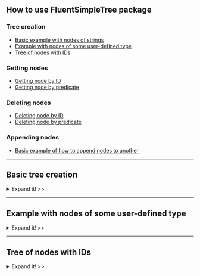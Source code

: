 
## How to use FluentSimpleTree package
### Tree creation
  * [Basic example with nodes of strings](#basic-tree-creation)
  * [Example with nodes of some user-defined type](#example-with-nodes-of-some-user-defined-type) 
  * [Tree of nodes with IDs](#tree-of-nodes-with-ids)

### Getting nodes
  * [Getting node by ID]()
  * [Getting node by predicate]()

### Deleting nodes
  * [Deleting node by ID]()
  * [Deleting node by predicate]()

### Appending nodes
  * [Basic example of how to append nodes to another]()
<hr>

## Basic tree creation
<details>
 <summary>Expand it! >></summary>
 
 ![](src/SyntaxChecked.FluentSimpleTree.Consumer/SyntaxChecked.FluentSimpleTree.Consumer/TreeCreation/basictree1.svg)

 Code:
 ```csharp
      var myTree = new Tree<string>("a");
      var root = myTree.RootNode; //a

      root
        .AddChildren(new[] { "b", "c", "d", "g" })[1] //c
          .AddChildren(new[] { "e", "f" })[0] //e
            .AddChildren(new[] { "h", "i" })[0] //h
            .Parent //e
          .NextSibling //f
            .AddChildren(new[] { "j" })[0] //j
              .AddChildren(new[] { "r", "s", "t" })[2] //t
                .AddChildren(new[] { "z", "k" });
 ```
 Output from the object myTree:

 ![](src/SyntaxChecked.FluentSimpleTree.Consumer/SyntaxChecked.FluentSimpleTree.Consumer/TreeCreation/output1.png)

 [Full code here](src/SyntaxChecked.FluentSimpleTree.Consumer/SyntaxChecked.FluentSimpleTree.Consumer/TreeCreation/Example1.cs).
</details>
<hr>

## Example with nodes of some user-defined type
<details>
 <summary>Expand it! >></summary>
 
 <img src="https://upload.wikimedia.org/wikipedia/commons/thumb/8/8e/Family_tree.svg/1024px-Family_tree.svg.png" width="60%"/>

 Code:
 ```csharp
       var p1 = new Person("Lucas") { Age = 80 };
       var p2 = new Person("Mary") { Age = 60 };
       var p3 = new Person("Jason") { Age = 58 };
       var p4 = new Person("Peter") { Age = 55 };
       var p5 = new Person("Fred") { Age = 35 };
       var p6 = new Person("Jane") { Age = 32 };
       var p7 = new Person("Sean") { Age = 29 };
       var p8 = new Person("Jessica") { Age = 31 };
       var p9 = new Person("Hannah") { Age = 33 };
       var p10 = new Person("Joseph") { Age = 12 };
       var p11 = new Person("John") { Age = 8 };
       var p12 = new Person("Laura") { Age = 3 };

      var myTree = new Tree<Person>(p1);
      var root = myTree.RootNode; //Lucas

      root
        .AddChildren(new Person[] { p2, p3, p4 })[0] //Mary
          .AddChildren(new Person[] { p5, p6 })[0] //Fred
          .Parent //Mary
        .NextSibling //Jason
          .AddChildren(new Person[] { p7, p8, p9 })[1] //Jessica
            .AddChildren(new Person[] { p10, p11, p12 });
 ```
 Output from the object myTree:

 ![](src/SyntaxChecked.FluentSimpleTree.Consumer/SyntaxChecked.FluentSimpleTree.Consumer/TreeCreation/output2.png)

 [Full code here](src/SyntaxChecked.FluentSimpleTree.Consumer/SyntaxChecked.FluentSimpleTree.Consumer/TreeCreation/Example2.cs).
</details>
<hr>

## Tree of nodes with IDs
<details>
 <summary>Expand it! >></summary>
 
 <img src="src/SyntaxChecked.FluentSimpleTree.Consumer/SyntaxChecked.FluentSimpleTree.Consumer/TreeCreation/tree_ids.svg" width="75%"/>
 
 <p></p>
 
 Code:
 ```csharp
       var myTree = new Tree<string>();
       var root = myTree.RootNode;

       root
         .AddChildren(new[] { ("CEO", "John Smith") })[0] //CEO
           .AddChildren(new[] { ("VP_Marketing", "Susan Jones"),
                                ("VP_Sales", "Rachel Parker"),
                                ("VP_Production", "Tom Allen") })[0] //VP Marketing
             .AddChildren(new[] { ("Manager1", "Alice Johnson") })[0] //Manager1
             .Parent //VP Marketing
           .NextSibling //VP Sales
             .AddChildren(new[] { ("Manager2", "Michael Gross") })[0] //Manager2
             .Parent //VP Sales
           .NextSibling //VP Production
             .AddChildren(new[] { ("Manager3", "Kathy Roberts") }); //Manager3
 ```

 Output from the object myTree:
 
 ![](src/SyntaxChecked.FluentSimpleTree.Consumer/SyntaxChecked.FluentSimpleTree.Consumer/TreeCreation/output3.png)

 [Full code here](src/SyntaxChecked.FluentSimpleTree.Consumer/SyntaxChecked.FluentSimpleTree.Consumer/TreeCreation/Example3.cs).
</details>
